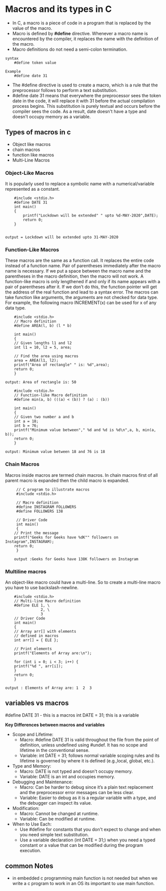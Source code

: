 ﻿# **Macros and its types in C**
- In C, a macro is a piece of code in a program that is replaced by the value of the macro. 
- Macro is defined by **#define** directive. Whenever a macro name is encountered by the compiler, it replaces the name with the definition of the macro. 
- Macro definitions do not need a semi-colon termination.

```console
syntax
	#define token value
 ```
```console
Example 
	#define date 31
```       
- The #define  directive is used to create a macro, which is a rule that the preprocessor follows to perform a text substitution.
- #define date 31 means that everywhere the preprocessor sees the token date in the code, it will replace it with 31 before the actual compilation process begins. This substitution is purely textual and occurs before the compiler sees the code. As a result, date  doesn't have a type and doesn't occupy memory as a variable.

## **Types of macros in c**
 - Object like macros 
 - chain macros
 - function like macros 
 - Multi-Line Macros

### **Object-Like Macros**
It is popularly used to replace a symbolic name with a numerical/variable represented as a constant.

```console
	#include <stdio.h>
	#define DATE 31
	int main()
	{
     	printf("Lockdown will be extended" " upto %d-MAY-2020",DATE);
      	return 0;
	}


output = Lockdown will be extended upto 31-MAY-2020
```
	

### **Function-Like Macros**
These macros are the same as a function call. It replaces the entire code instead of a function name. Pair of parentheses immediately after the macro name is necessary. If we put a space between the macro name and the parentheses in the macro definition, then the macro will not work. 
A function-like macro is only lengthened if and only if its name appears with a pair of parentheses after it. If we don’t do this, the function pointer will get the address of the real function and lead to a syntax error.
The macros can take function like arguments, the arguments are not checked for data type. For example, the following macro INCREMENT(x) can be used for x of any data type.

```
	#include <stdio.h>
	// Macro definition
	#define AREA(l, b) (l * b)

	int main()
	{
	// Given lengths l1 and l2
	int l1 = 10, l2 = 5, area;

	// Find the area using macros
	area = AREA(l1, l2);
	printf("Area of rectangle" " is: %d",area);
	return 0;
	}
 
output: Area of rectangle is: 50
```
```console
	#include <stdio.h>
	// Function-like Macro definition
	#define min(a, b) (((a) < (b)) ? (a) : (b))
 
	int main()
	{
	// Given two number a and b
	int a = 18;
	int b = 76;		
	printf("Minimum value between"," %d and %d is %d\n",a, b, min(a, b));
	return 0;
	}

output: Minimum value between 18 and 76 is 18
```

### **Chain Macros** 
Macros inside macros are termed chain macros. In chain macros first of all parent macro is expanded then the child macro is expanded.

``` console
	 // C program to illustrate macros
	 #include <stdio.h>

	 // Macro definition
	 #define INSTAGRAM FOLLOWERS
	 #define FOLLOWERS 138

	 // Driver Code
	 int main()
	 {
	// Print the message
	printf("Geeks for Geeks have %dK"" followers on Instagram",INSTAGRAM);
  	return 0;
	 }

	output :Geeks for Geeks have 138K followers on Instagram
```

### **Multiline macros**
An object-like macro could have a multi-line. So to create a multi-line macro you have to use backslash-newline.

```console
	#include <stdio.h>
	// Multi-line Macro definition
	#define ELE 1, \
			    2, \
			    3
	// Driver Code
	int main()
	{
	// Array arr[] with elements
	// defined in macros
	int arr[] = { ELE };

	// Print elements
	printf("Elements of Array are:\n");

	for (int i = 0; i < 3; i++) {
	printf("%d ", arr[i]);
	}
	return 0;
	}

output : Elements of Array are: 1  2  3
```

## **variables vs macros**
#define DATE 31     - this is a macros
int DATE = 31;      this is a variable

**Key Differences between macros and variables**
- Scope and Lifetime: 
	- Macro: #define DATE 31 is valid throughout the file from the point of definition, unless undefined using #undef. It has no scope and lifetime in the conventional sense.
	- Variable: int DATE = 31; follows normal variable scoping rules and its lifetime is governed by where it is defined (e.g.,local, global, etc.).
- Type and Memory:
	- Macro: DATE is not typed and doesn't occupy memory.
	- Variable: DATE is an int and occupies memory.
- Debugging and Maintenance:
	- Macro: Can be harder to debug since it’s a plain text replacement and the preprocessor error messages can be less clear.
	- Variable: Easier to debug as it is a regular variable with a type, and the debugger can inspect its value.
- Modification:
	- Macro: Cannot be changed at runtime.
	- Variable: Can be modified at runtime.
- When to Use Each:
	- Use #define for constants that you don't expect to change and when you need simple text substitution.
 	- Use a variable declaration (int DATE = 31;) when you need a typed constant or a value that can be modified during the program execution.

## **common Notes**
- in embedded c programming main function is not needed but when we write a c program to work in an OS its important to use main function. 
